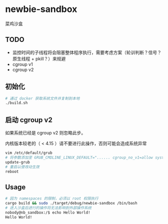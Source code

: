 # newbie-sandbox

菜鸡沙盒

## TODO

- 监控时间的子线程将会阻塞整体程序执行，需要考虑方案（轮训判断？信号？原生线程 + pkill？）来规避
- cgroup v1
- cgroup v2

## 初始化

```bash
# 通过 docker 获取系统文件并复制到本地
./build.sh
```

## 启动 cgroup v2

如果系统已经是 cgroup v2 则忽略此步。

内核版本较老的（ < 4.15 ）请不要进行此操作，否则可能会造成系统异常

```bash
vim /etc/default/grub
# 将参数添加至 GRUB_CMDLINE_LINUX_DEFAULT="...... cgroup_no_v1=allow systemd.unified_cgroup_hierarchy=1" 以禁用 cgroup v1
update-grub
# 重启以使改动生效
reboot
```

## Usage

```bash
# 因为 namespaces 的限制，必须以 root 权限执行
cargo build && sudo ./target/debug/newbie-sandbox /bin/bash
# 进入沙盒后进行的操作将无法影响到外部操作系统
nobody@nb_sandbox:/$ echo Hello World!
Hello World!
```
